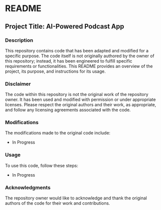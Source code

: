# README

## Project Title: AI-Powered Podcast App

### Description

This repository contains code that has been adapted and modified for a specific purpose. The code itself is not originally authored by the owner of this repository; instead, it has been engineered to fulfill specific requirements or functionalities. This README provides an overview of the project, its purpose, and instructions for its usage.

### Disclaimer

The code within this repository is not the original work of the repository owner. It has been used and modified with permission or under appropriate licenses. Please respect the original authors and their work, as appropriate, and follow any licensing agreements associated with the code.

### Modifications

The modifications made to the original code include:

- In Progress

### Usage

To use this code, follow these steps:

- In Progress

### Acknowledgments

The repository owner would like to acknowledge and thank the original authors of the code for their work and contributions.
